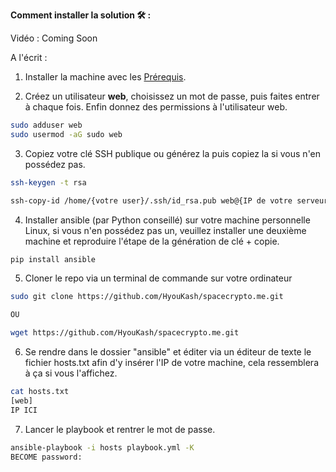 **Comment installer la solution 🛠 :**

Vidéo : Coming Soon



A l'écrit :

1. Installer la machine avec les [Prérequis](https://github.com/HyouKash/spacecrypto.me/blob/main/Documentation/Pr%C3%A9requis.md).

2. Créez un utilisateur **web**, choisissez un mot de passe, puis faites entrer à chaque fois. Enfin donnez des permissions à l'utilisateur web.

```bash
sudo adduser web 
sudo usermod -aG sudo web
```

3. Copiez votre clé SSH publique ou générez la puis copiez la si vous n'en possédez pas.

```bash 
ssh-keygen -t rsa

ssh-copy-id /home/{votre user}/.ssh/id_rsa.pub web@{IP de votre serveur}
```

4. Installer ansible (par Python conseillé) sur votre machine personnelle Linux, si vous n'en possédez pas un, veuillez installer une deuxième machine et reproduire l'étape de la génération de clé + copie.

```bash
pip install ansible
```

5. Cloner le repo via un terminal de commande sur votre ordinateur

```bash 
sudo git clone https://github.com/HyouKash/spacecrypto.me.git

OU

wget https://github.com/HyouKash/spacecrypto.me.git
```

6. Se rendre dans le dossier "ansible" et éditer via un éditeur de texte le fichier hosts.txt afin d'y insérer l'IP de votre machine, cela ressemblera à ça si vous l'affichez.

```bash 
cat hosts.txt
[web]
IP ICI 
```

7. Lancer le playbook et rentrer le mot de passe.

```bash 
ansible-playbook -i hosts playbook.yml -K
BECOME password:
```

